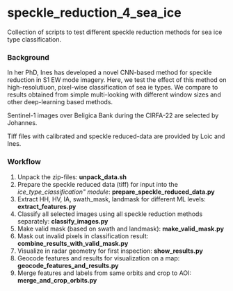 # speckle_reduction_4_sea_ice

Collection of scripts to test different speckle reduction methods for sea ice type classification.


### Background
In her PhD, Ines has developed a novel CNN-based method for speckle reduction in S1 EW mode imagery. Here, we test the effect of this method on high-resolutiuon, pixel-wise classification of sea ie types. We compare to results obtained from simple multi-looking with different window sizes and other deep-learning based methods.

Sentinel-1 images over Beligica Bank during the CIRFA-22 are selected by Johannes.

Tiff files with calibrated and speckle reduced-data are provided by Loic and Ines.


### Workflow
1) Unpack the zip-files: **unpack_data.sh**
2) Prepare the speckle reduced data (tiff) for input into the *ice_type_classification" module*: **prepare_speckle_reduced_data.py**
3) Extract HH, HV, IA, swath_mask, landmask for different ML levels: **extract_features.py**
4) Classify all selected images using all speckle reduction methods separately: **classify_images.py**
5) Make valid mask (based on swath and landmask): **make_valid_mask.py**
6) Mask out invalid pixels in classification result: **combine_results_with_valid_mask.py**
7) Visualize in radar geometry for first inspection: **show_results.py**
8) Geocode features and results for visualization on a map: **geocode_features_and_results.py**
9) Merge features and labels from same orbits and crop to AOI: **merge_and_crop_orbits.py**
